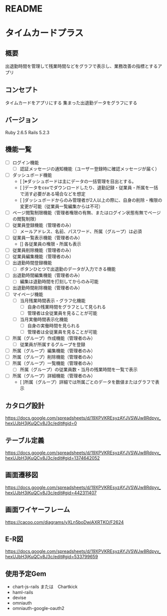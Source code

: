 # README

# タイムカードプラス

## 概要
出退勤時間を管理して残業時間などをグラフで表示し、業務改善の指標とするアプリ

## コンセプト
タイムカードをアプリにする
集まった出退勤データをグラフにする

## バージョン
Ruby 2.6.5
Rails 5.2.3

## 機能一覧
- [ ] ログイン機能
  - [ ] 認証メッセージの通知機能（ユーザー登録時に確認メッセージが届く）
- [ ] ダッシュボード機能
  - [ ]※ダッシュボードは主にデータの一括管理を目出とする。
  - [ ]データをcsvでダウンロードしたり、退勤記録・従業員・所属を一括で消す必要がある場合などを想定
  - [ ]ダッシュボードからのみ管理者が2人以上の際に、自身の削除・権限の変更が可能（従業員一覧編集からは不可）
- [ ] ページ閲覧制限機能（管理者権限の有無、またはログイン状態有無でページの閲覧制限）
- [ ] 従業員登録機能（管理者のみ）
  - [ ] メールアドレス、名前、パスワード、所属（グループ）は必須
- [ ] 従業員一覧表示機能（管理者のみ）
  - [] 各従業員の権限・所属も表示
- [ ] 従業員削除機能（管理者のみ）
- [ ] 従業員編集機能（管理者のみ）
- [ ] 出退勤時間登録機能
  - [ ] ボタンひとつで出退勤のデータが入力できる機能
- [ ] 出退勤時間編集機能（管理者のみ）
  - [ ] 編集は退勤時間を打刻してからのみ可能
- [ ] 出退勤時間削除機能（管理者のみ）
- [ ] マイページ機能
  - [ ] 当月残業時間表示・グラフ化機能
    - [ ] 自身の残業時間をグラフとして見られる
    - [ ] 管理者は全従業員を見ることが可能
  - [ ] 当月実働時間表示化機能
    - [ ] 自身の実働時間を見られる
    - [ ] 管理者は全従業員を見ることが可能
- [ ] 所属（グループ）作成機能（管理者のみ）
  - [ ] 従業員が所属するグループを登録
- [ ] 所属（グループ）編集機能（管理者のみ）
- [ ] 所属（グループ）削除機能（管理者のみ）
- [ ] 所属（グループ）一覧機能（管理者のみ）
  - [ ] 所属（グループ）の従業員数・当月の残業時間を一覧で表示
- [ ] 所属（グループ）詳細機能（管理者のみ）
  - [ ]所属（グループ）詳細では所属ごとのデータを数値またはグラフで表示

## カタログ設計
https://docs.google.com/spreadsheets/d/19XPVKREsyzAYJVSWJw8Rdpyv_hexUJbH3jKuQCv8J3c/edit#gid=0

## テーブル定義
https://docs.google.com/spreadsheets/d/19XPVKREsyzAYJVSWJw8Rdpyv_hexUJbH3jKuQCv8J3c/edit#gid=1374642052

## 画面遷移図
https://docs.google.com/spreadsheets/d/19XPVKREsyzAYJVSWJw8Rdpyv_hexUJbH3jKuQCv8J3c/edit#gid=442311407

## 画面ワイヤーフレーム
https://cacoo.com/diagrams/yXLn5boDwjAXRTKO/F2624

## E-R図
https://docs.google.com/spreadsheets/d/19XPVKREsyzAYJVSWJw8Rdpyv_hexUJbH3jKuQCv8J3c/edit#gid=533799659

## 使用予定Gem
* chart-js-rails または　Chartkick
* haml-rails
* devise
* omniauth
* omniauth-google-oauth2

